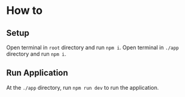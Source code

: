 # How to

## Setup
Open terminal in `root` directory and run `npm i`.
Open terminal in `./app` directory and run `npm i`.


## Run Application
At the `./app` directory, run `npm run dev` to run the application.